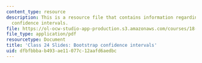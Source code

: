 ```yaml
---
content_type: resource
description: This is a resource file that contains information regarding bootstrap
  confidence intervals.
file: https://ol-ocw-studio-app-production.s3.amazonaws.com/courses/18-05-introduction-to-probability-and-statistics-spring-2014/dfbfbbbab493ae11077c12aafd6aedbc_MIT18_05S14_class24slides.pdf
file_type: application/pdf
resourcetype: Document
title: 'Class 24 Slides: Bootstrap confidence intervals'
uid: dfbfbbba-b493-ae11-077c-12aafd6aedbc
---
```

